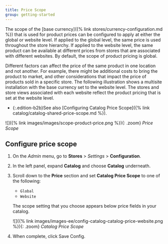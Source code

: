 ```yaml
---
title: Price Scope
group: getting-started
---
```


The scope of the [base currency]({% link stores/currency-configuration.md %}) that is used for product prices can be configured to apply at either the global or website level. If applied to  the global level, the same price is used throughout the store hierarchy. If applied to the website level, the same product can be available at different prices from stores that are associated with different websites. By default, the scope of product pricing is global.

Different factors can affect the price of the same product in one location and not another. For example, there might be additional costs to bring the product to market, and other considerations that impact the price of products sold in a specific store. The following illustration shows a multisite installation with the base currency set to the website level. The stores and store views associated with each website reflect the product pricing that is set at the website level.

- {:.edition-b2b}See also [Configuring Catalog Price Scope]({% link catalog/catalog-shared-price-scope.md %}).

![]({% link images/images/scope-product-price.png %}){: .zoom}
_Price Scope_

## Configure price scope

1. On the _Admin_ menu, go to **Stores** > _Settings_ > **Configuration**.

1. In the left panel, expand **Catalog** and choose **Catalog** underneath.

1. Scroll down to the **Price** section and set **Catalog Price Scope** to one of the following:

    * `Global`
    * `Website`

    The scope setting that you choose appears below price fields in your catalog.

    ![]({% link images/images-ee/config-catalog-catalog-price-website.png %}){: .zoom}
    <span class="caption-edition-ee">*Catalog Price Scope*</span>

1. When complete, click <span class="btn">Save Config</span>.
